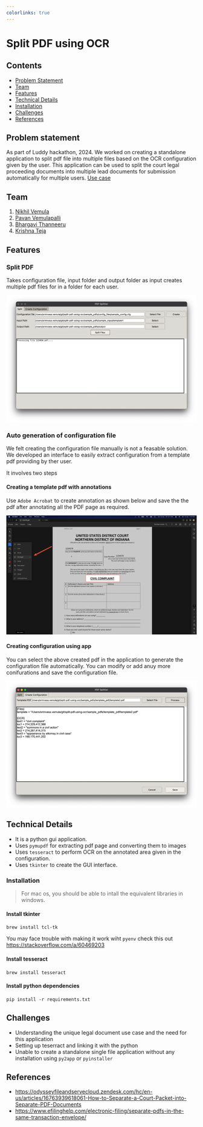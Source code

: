 ```yaml
---
colorlinks: true
---
```


# Split PDF using OCR

## Contents

- [Problem Statement](#problem-statement)
- [Team](#team)
- [Features](#features)
- [Technical Details](#technical-details)
- [Installation](#installation)
- [Challenges](#challenges)
- [References](#references)


## Problem statement

As part of Luddy hackathon, 2024. We worked on creating a standalone application to split pdf file into multiple files based on the OCR configuration given by the user. This application can be used to split the court legal proceeding documents into multiple lead documents for submission automatically for multiple users. [Use case](./usecase/OCR.pdf)

## Team

1. [Nikhil Vemula](https://github.com/nikhil-vemula)
2. [Pavan Vemulapalli](https://github.com/vpavansai24)
3. [Bhargavi Thanneeru](https://github.com/bhargavithanneeru)
4. [Krishna Teja](https://github.com/KrishnaTejaJ)

## Features

### Split PDF

Takes configuration file, input folder and output folder as input creates multiple pdf files for in a folder for each user.

![Split pdf](./images/split.png)

### Auto generation of configuration file

We felt creating the configuration file manually is not a feasable solution. We developed an interface to easily extract configuration from a template pdf providing by ther user.

It involves two steps

#### Creating a template pdf with annotations

Use `Adobe Acrobat` to create annotation as shown below and save the the pdf after annotating all the PDF page as required.

![Annotate pdf](./images/annotate.jpeg)

#### Creating configuration using app

You can select the above created pdf in the application to generate the configuration file automatically. You can modify or add anuy more conifurations and save the configuration file.

![Config creation](./images/config.png)

## Technical Details

- It is a python gui application.
- Uses `pymupdf` for extracting pdf page and converting them to images
- Uses `tesseract` to perform OCR on the annotated area given in the configuration.
- Uses `tkinter` to create the GUI interface.

### Installation

> For mac os, you should be able to intall the equivalent libraries in windows.

#### Install tkinter

```
brew install tcl-tk
```

You may face trouble with making it work wiht `pyenv` check this out https://stackoverflow.com/a/60469203

#### Install tesseract

```
brew install tesseract
```

#### Install python dependencies

```
pip install -r requirements.txt
```

## Challenges

- Understanding the unique legal document use case and the need for this application
- Setting up teserract and linking it with the python
- Unable to create a standalone single file application without any installation using `py2app` or `pyinstaller`

## References

- https://odysseyfileandservecloud.zendesk.com/hc/en-us/articles/16763939618061-How-to-Separate-a-Court-Packet-into-Separate-PDF-Documents
- https://www.efilinghelp.com/electronic-filing/separate-pdfs-in-the-same-transaction-envelope/
